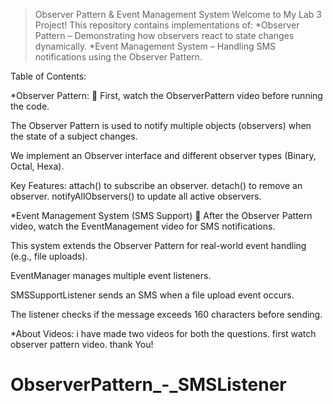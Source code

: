  >Observer Pattern & Event Management System
 Welcome to My Lab 3 Project!
>This repository contains implementations of:
 *Observer Pattern – Demonstrating how observers react to state changes dynamically.
 *Event Management System – Handling SMS notifications using the Observer Pattern.

Table of Contents:


*Observer Pattern:
📌 First, watch the ObserverPattern video before running the code.

The Observer Pattern is used to notify multiple objects (observers) when the state of a subject changes.

We implement an Observer interface and different observer types (Binary, Octal, Hexa).

Key Features:
attach() to subscribe an observer.
detach() to remove an observer.
notifyAllObservers() to update all active observers.

*Event Management System (SMS Support)
📌 After the Observer Pattern video, watch the EventManagement video for SMS notifications.

This system extends the Observer Pattern for real-world event handling (e.g., file uploads).

EventManager manages multiple event listeners.

SMSSupportListener sends an SMS when a file upload event occurs.

The listener checks if the message exceeds 160 characters before sending.



*About Videos:
i have made two videos for both the questions. first watch observer pattern video. thank You!






# ObserverPattern_-_SMSListener
